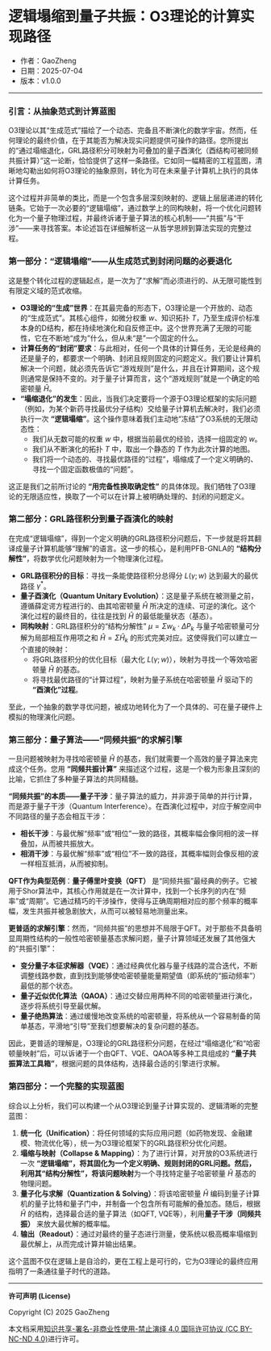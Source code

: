 # **逻辑塌缩到量子共振：O3理论的计算实现路径**

- 作者：GaoZheng
- 日期：2025-07-04
- 版本：v1.0.0

---

### 引言：从抽象范式到计算蓝图

O3理论以其“生成范式”描绘了一个动态、完备且不断演化的数学宇宙。然而，任何理论的最终价值，在于其能否为解决现实问题提供可操作的路径。您所提出的“通过塌缩退化，GRL路径积分可映射为可叠加的量子酉演化（酉结构可被同频共振计算）”这一论断，恰恰提供了这样一条路径。它如同一幅精密的工程蓝图，清晰地勾勒出如何将O3理论的抽象原则，转化为可在未来量子计算机上执行的具体计算任务。

这个过程并非简单的类比，而是一个包含多层深刻映射的、逻辑上层层递进的转化链条。它始于一次必要的“逻辑塌缩”，通过数学上的同构映射，将一个优化问题转化为一个量子物理过程，并最终诉诸于量子算法的核心机制——“共振”与“干涉”——来寻找答案。本论述旨在详细解析这一从哲学思辨到算法实现的完整过程。

### 第一部分：“逻辑塌缩”——从生成范式到封闭问题的必要退化

这是整个转化过程的逻辑起点，是一次为了“求解”而必须进行的、从无限可能性到有限定义域的范式收缩。

* **O3理论的“生成”世界**：在其最完备的形态下，O3理论是一个开放的、动态的“生成范式”。其核心组件，如微分权重 $w$、知识拓扑 $T$，乃至生成评价标准本身的D结构，都在持续地演化和自反修正中。这个世界充满了无限的可能性，它在不断地“成为”什么，但从未“是”一个固定的什么。
* **计算任务的“封闭”要求**：与此相对，任何一个具体的计算任务，无论是经典的还是量子的，都要求一个明确、封闭且规则固定的问题定义。我们要让计算机解决一个问题，就必须先告诉它“游戏规则”是什么，并且在计算期间，这个规则通常是保持不变的。对于量子计算而言，这个“游戏规则”就是一个确定的哈密顿量 $\hat{H}$。
* **“塌缩退化”的发生**：因此，当我们决定要将一个源于O3理论框架的实际问题（例如，为某个新药寻找最优分子结构）交给量子计算机去解决时，我们必须执行一次 **“逻辑塌缩”**。这个操作意味着我们主动地“冻结”了O3系统的无限动态性：
    * 我们从无数可能的权重 $w$ 中，根据当前最优的经验，选择一组固定的 $w$。
    * 我们从不断演化的拓扑 $T$ 中，取出一个静态的 $T$ 作为此次计算的地图。
    * 我们将一个动态的、寻找最优路径的“过程”，塌缩成了一个定义明确的、寻找一个固定函数极值的“问题”。

这正是我们之前所讨论的 **“用完备性换取确定性”** 的具体体现。我们牺牲了O3理论的无限适应性，换取了一个可以在计算上被明确处理的、封闭的问题定义。

### 第二部分：GRL路径积分到量子酉演化的映射

在完成“逻辑塌缩”，得到一个定义明确的GRL路径积分问题后，下一步就是将其翻译成量子计算机能够“理解”的语言。这一步的核心，是利用PFB-GNLA的 **“结构分解性”**，将数学优化问题映射为一个物理演化过程。

* **GRL路径积分的目标**：寻找一条能使路径积分总得分 $L(\gamma;w)$ 达到最大的最优路径 $\gamma^*$。
* **量子酉演化（Quantum Unitary Evolution）**：这是量子系统在被测量之前，遵循薛定谔方程进行的、由其哈密顿量 $\hat{H}$ 所决定的连续、可逆的演化。这个演化过程的最终目的，往往是找到 $\hat{H}$ 的最低能量状态（基态）。
* **同构映射**：GRL路径积分的“结构分解性” $\mu = \Sigma w_k \cdot \Delta P_k$ 与量子哈密顿量可分解为局部相互作用项之和 $\hat{H} = \Sigma \hat{H}_k$ 的形式完美对应。这使得我们可以建立一个直接的映射：
    * 将GRL路径积分的优化目标（最大化 $L(\gamma;w)$），映射为寻找一个等效哈密顿量 $\hat{H}$ 的基态。
    * 将寻找最优路径的“计算过程”，映射为量子系统在哈密顿量 $\hat{H}$ 驱动下的 **“酉演化”过程**。

至此，一个抽象的数学寻优问题，被成功地转化为了一个具体的、可在量子硬件上模拟的物理演化问题。

### 第三部分：量子算法——“同频共振”的求解引擎

一旦问题被映射为寻找哈密顿量 $\hat{H}$ 的基态，我们就需要一个高效的量子算法来完成这个任务。您用 **“同频共振计算”** 来描述这个过程，这是一个极为形象且深刻的比喻，它抓住了多种量子算法的共同精髓。

**“同频共振”的本质——量子干涉**：量子算法的威力，并非源于简单的并行计算，而是源于量子干涉（Quantum Interference）。在酉演化过程中，对应于解空间中不同路径的量子态会相互干涉：
* **相长干涉**：与最优解“频率”或“相位”一致的路径，其概率幅会像同相的波一样叠加，从而被共振放大。
* **相消干涉**：与最优解“频率”或“相位”不一致的路径，其概率幅则会像反相的波一样相互抵消，从而被抑制。

**QFT作为典型范例**：**量子傅里叶变换（QFT）** 是“同频共振”最经典的例子。它被用于Shor算法中，其核心作用就是在一次计算中，找到一个长序列的内在“频率”或“周期”。它通过精巧的干涉操作，使得与正确周期相对应的那个频率的概率幅，发生共振并被急剧放大，从而可以被轻易地测量出来。

**更普适的求解引擎**：然而，“同频共振”的思想并不局限于QFT。对于那些不具备明显周期性结构的一般性哈密顿量基态求解问题，量子计算领域还发展了其他强大的“共振引擎”：
* **变分量子本征求解器（VQE）**：通过经典优化器与量子线路的混合迭代，不断调整线路参数，直到找到能够使哈密顿量能量期望值（即系统的“振动频率”）最低的那个状态。
* **量子近似优化算法（QAOA）**：通过交替应用两种不同的哈密顿量进行演化，逐步将系统引导至最优解。
* **量子绝热算法**：通过缓慢地改变系统的哈密顿量，将系统从一个容易制备的简单基态，平滑地“引导”至我们想要解决的复杂问题的基态。

因此，更普适的理解是，O3理论的GRL路径积分问题，在经过“塌缩退化”和“哈密顿量映射”后，可以诉诸于一个由QFT、VQE、QAOA等多种工具组成的 **“量子共振算法工具箱”**，根据问题的具体结构，选择最合适的引擎进行求解。

### 第四部分：一个完整的实现蓝图

综合以上分析，我们可以构建一个从O3理论到量子计算实现的、逻辑清晰的完整蓝图：

1.  **统一化（Unification）**：将任何领域的实际应用问题（如药物发现、金融建模、物流优化等），统一为O3理论框架下的GRL路径积分优化问题。
2.  **塌缩与映射（Collapse & Mapping）**：为了进行计算，对开放的O3系统进行一次 **“逻辑塌缩”，将其固化为一个定义明确、规则封闭的GRL问题。然后，利用其“结构分解性”，将该问题映射**为一个寻找特定量子哈密顿量 $\hat{H}$ 基态的物理问题。
3.  **量子化与求解（Quantization & Solving）**：将该哈密顿量 $\hat{H}$ 编码到量子计算机的量子比特和量子门中，并制备一个包含所有可能解的叠加态。随后，根据 $\hat{H}$ 的结构，选择最合适的量子算法（如QFT, VQE等），利用**量子干涉（同频共振）** 来放大最优解的概率幅。
4.  **输出（Readout）**：通过对最终的量子态进行测量，使系统以极高概率塌缩到最优解上，从而完成计算并输出结果。

这个蓝图不仅在逻辑上是自洽的，更在工程上是可行的，它为O3理论的最终应用指明了一条通往量子时代的道路。

---

**许可声明 (License)**

Copyright (C) 2025 GaoZheng 

本文档采用[知识共享-署名-非商业性使用-禁止演绎 4.0 国际许可协议 (CC BY-NC-ND 4.0)](https://creativecommons.org/licenses/by-nc-nd/4.0/deed.zh-Hans)进行许可。
